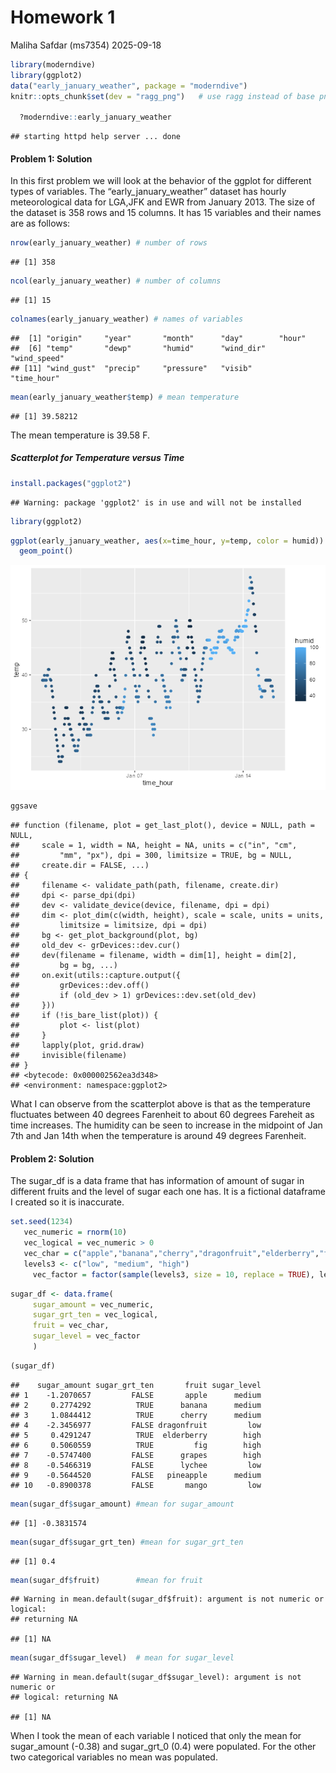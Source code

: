 Homework 1
================
Maliha Safdar (ms7354)
2025-09-18

``` r
library(moderndive)
library(ggplot2)
data("early_january_weather", package = "moderndive")
knitr::opts_chunk$set(dev = "ragg_png")   # use ragg instead of base png()

  ?moderndive::early_january_weather
```

    ## starting httpd help server ... done

#### **Problem 1: Solution**

In this first problem we will look at the behavior of the ggplot for
different types of variables. The “early_january_weather” dataset has
hourly meteorological data for LGA,JFK and EWR from January 2013. The
size of the dataset is 358 rows and 15 columns. It has 15 variables and
their names are as follows:

``` r
nrow(early_january_weather) # number of rows
```

    ## [1] 358

``` r
ncol(early_january_weather) # number of columns
```

    ## [1] 15

``` r
colnames(early_january_weather) # names of variables
```

    ##  [1] "origin"     "year"       "month"      "day"        "hour"      
    ##  [6] "temp"       "dewp"       "humid"      "wind_dir"   "wind_speed"
    ## [11] "wind_gust"  "precip"     "pressure"   "visib"      "time_hour"

``` r
mean(early_january_weather$temp) # mean temperature
```

    ## [1] 39.58212

The mean temperature is 39.58 F.

##### Scatterplot for Temperature versus Time

``` r
install.packages("ggplot2")
```

    ## Warning: package 'ggplot2' is in use and will not be installed

``` r
library(ggplot2)
```

``` r
ggplot(early_january_weather, aes(x=time_hour, y=temp, color = humid)) +
  geom_point()
```

![](Early_January_Weather_files/figure-gfm/unnamed-chunk-5-1.png)<!-- -->

``` r
ggsave
```

    ## function (filename, plot = get_last_plot(), device = NULL, path = NULL, 
    ##     scale = 1, width = NA, height = NA, units = c("in", "cm", 
    ##         "mm", "px"), dpi = 300, limitsize = TRUE, bg = NULL, 
    ##     create.dir = FALSE, ...) 
    ## {
    ##     filename <- validate_path(path, filename, create.dir)
    ##     dpi <- parse_dpi(dpi)
    ##     dev <- validate_device(device, filename, dpi = dpi)
    ##     dim <- plot_dim(c(width, height), scale = scale, units = units, 
    ##         limitsize = limitsize, dpi = dpi)
    ##     bg <- get_plot_background(plot, bg)
    ##     old_dev <- grDevices::dev.cur()
    ##     dev(filename = filename, width = dim[1], height = dim[2], 
    ##         bg = bg, ...)
    ##     on.exit(utils::capture.output({
    ##         grDevices::dev.off()
    ##         if (old_dev > 1) grDevices::dev.set(old_dev)
    ##     }))
    ##     if (!is_bare_list(plot)) {
    ##         plot <- list(plot)
    ##     }
    ##     lapply(plot, grid.draw)
    ##     invisible(filename)
    ## }
    ## <bytecode: 0x000002562ea3d348>
    ## <environment: namespace:ggplot2>

What I can observe from the scatterplot above is that as the temperature
fluctuates between 40 degrees Farenheit to about 60 degrees Fareheit as
time increases. The humidity can be seen to increase in the midpoint of
Jan 7th and Jan 14th when the temperature is around 49 degrees
Farenheit.

#### **Problem 2: Solution**

The sugar_df is a data frame that has information of amount of sugar in
different fruits and the level of sugar each one has. It is a fictional
dataframe I created so it is inaccurate.

``` r
set.seed(1234)
   vec_numeric = rnorm(10)
   vec_logical = vec_numeric > 0
   vec_char = c("apple","banana","cherry","dragonfruit","elderberry","fig","grapes","lychee","pineapple","mango")
   levels3 <- c("low", "medium", "high")
     vec_factor = factor(sample(levels3, size = 10, replace = TRUE), levels3)
```

``` r
sugar_df <- data.frame(
     sugar_amount = vec_numeric,
     sugar_grt_ten = vec_logical,
     fruit = vec_char,
     sugar_level = vec_factor
     )
```

``` r
(sugar_df)
```

    ##    sugar_amount sugar_grt_ten       fruit sugar_level
    ## 1    -1.2070657         FALSE       apple      medium
    ## 2     0.2774292          TRUE      banana      medium
    ## 3     1.0844412          TRUE      cherry      medium
    ## 4    -2.3456977         FALSE dragonfruit         low
    ## 5     0.4291247          TRUE  elderberry        high
    ## 6     0.5060559          TRUE         fig        high
    ## 7    -0.5747400         FALSE      grapes        high
    ## 8    -0.5466319         FALSE      lychee         low
    ## 9    -0.5644520         FALSE   pineapple      medium
    ## 10   -0.8900378         FALSE       mango         low

``` r
mean(sugar_df$sugar_amount) #mean for sugar_amount
```

    ## [1] -0.3831574

``` r
mean(sugar_df$sugar_grt_ten) #mean for sugar_grt_ten
```

    ## [1] 0.4

``` r
mean(sugar_df$fruit)        #mean for fruit
```

    ## Warning in mean.default(sugar_df$fruit): argument is not numeric or logical:
    ## returning NA

    ## [1] NA

``` r
mean(sugar_df$sugar_level)  # mean for sugar_level
```

    ## Warning in mean.default(sugar_df$sugar_level): argument is not numeric or
    ## logical: returning NA

    ## [1] NA

When I took the mean of each variable I noticed that only the mean for
sugar_amount (-0.38) and sugar_grt_0 (0.4) were populated. For the other
two categorical variables no mean was populated.
